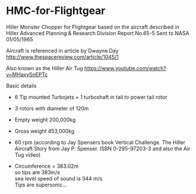# HMC-for-Flightgear
Hiller Monster Chopper for Flightgear based on the aircraft described in Hiller Advanced Planning &amp; Research Division Report No.65-5
Sent to NASA 01/05/1965

Aircraft is referenced in article by Dwayne Day
http://www.thespacereview.com/article/1045/1

Also known as the Hiller Air Tug https://www.youtube.com/watch?v=MHaxySnEPTc


Basic details  
* 6 Tip mounted Turbojets + 1 turboshaft in tail to power tail rotor  
* 3 rotors with diameter of 120m  
* Empty weight 200,000kg  
* Gross weight 453,000kg  
* 60 rpm (according to Jay Spensers book Vertical Challenge. The Hiller Aircraft Story from Jay P. Spenser. ISBN 0-295-97203-3 and also the Air Tug video)  

* Circumference = 383.02m  
so tips are 383m/s  
sea level speed of sound is 344 m/s   
Tips are supersonic...  

